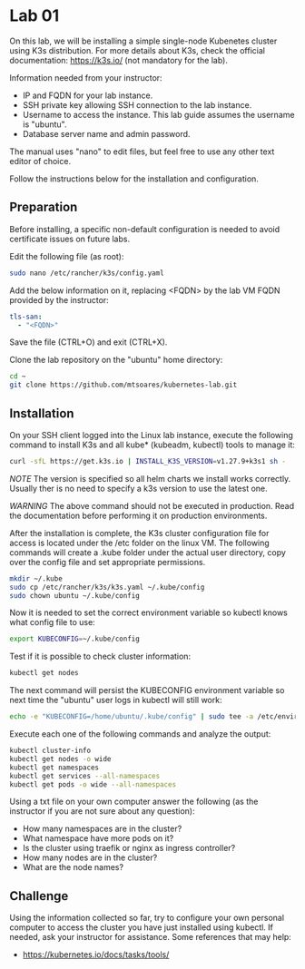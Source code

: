 # Lab 01

On this lab, we will be installing a simple single-node Kubenetes cluster using K3s distribution. For more details about K3s, check the official documentation: https://k3s.io/ (not mandatory for the lab).

Information needed from your instructor:
* IP and FQDN for your lab instance.
* SSH private key allowing SSH connection to the lab instance.
* Username to access the instance. This lab guide assumes the username is "ubuntu".
* Database server name and admin password. 

The manual uses "nano" to edit files, but feel free to use any other text editor of choice.

Follow the instructions below for the installation and configuration.

## Preparation

Before installing, a specific non-default configuration is needed to avoid certificate issues on future labs.

Edit the following file (as root): 

```bash
sudo nano /etc/rancher/k3s/config.yaml 
```

Add the below information on it, replacing \<FQDN\> by the lab VM FQDN provided by the instructor:

```yaml
tls-san:
  - "<FQDN>"
```

Save the file (CTRL+O) and exit (CTRL+X).

Clone the lab repository on the "ubuntu" home directory:

```bash
cd ~
git clone https://github.com/mtsoares/kubernetes-lab.git
```

## Installation

On your SSH client logged into the Linux lab instance, execute the following command to install K3s and all kube* (kubeadm, kubectl) tools to manage it:

```bash
curl -sfL https://get.k3s.io | INSTALL_K3S_VERSION=v1.27.9+k3s1 sh -
```

*NOTE* The version is specified so all helm charts we install works correctly. Usually ther is no need to specify a k3s version to use the latest one.

*WARNING* The above command should not be executed in production. Read the documentation before performing it on production environments.

After the installation is complete, the K3s cluster configuration file for access is located under the /etc folder on the linux VM. The following commands will create a .kube folder under the actual user directory, copy over the config file and set appropriate permissions.

```bash
mkdir ~/.kube
sudo cp /etc/rancher/k3s/k3s.yaml ~/.kube/config
sudo chown ubuntu ~/.kube/config
```

Now it is needed to set the correct environment variable so kubectl knows what config file to use:

```bash
export KUBECONFIG=~/.kube/config
```

Test if it is possible to check cluster information:

```bash
kubectl get nodes
```

The next command will persist the KUBECONFIG environment variable so next time the "ubuntu" user logs in kubectl will still work:

```bash
echo -e "KUBECONFIG=/home/ubuntu/.kube/config" | sudo tee -a /etc/environment
```

Execute each one of the following commands and analyze the output:

```bash
kubectl cluster-info
kubectl get nodes -o wide
kubectl get namespaces
kubectl get services --all-namespaces
kubectl get pods -o wide --all-namespaces
```

Using a txt file on your own computer answer the following (as the instructor if you are not sure about any question):

* How many namespaces are in the cluster?
* What namespace have more pods on it?
* Is the cluster using traefik or nginx as ingress controller?
* How many nodes are in the cluster?
* What are the node names? 

## Challenge

Using the information collected so far, try to configure your own personal computer to access the cluster you have just installed using kubectl. If needed, ask your instructor for assistance. Some references that may help:

* https://kubernetes.io/docs/tasks/tools/
